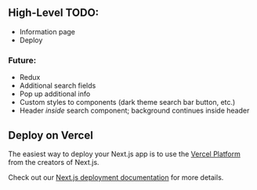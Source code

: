 ## High-Level TODO:

- Information page
- Deploy

### Future:

- Redux
- Additional search fields
- Pop up additional info
- Custom styles to components (dark theme search bar button, etc.)
- Header _inside_ search component; background continues inside header

## Deploy on Vercel

The easiest way to deploy your Next.js app is to use the [Vercel Platform](https://vercel.com/new?utm_medium=default-template&filter=next.js&utm_source=create-next-app&utm_campaign=create-next-app-readme) from the creators of Next.js.

Check out our [Next.js deployment documentation](https://nextjs.org/docs/deployment) for more details.
